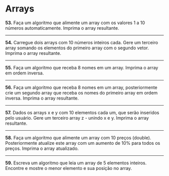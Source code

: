 # Arrays 

<Strong>53.</Strong> Faça um algoritmo que alimente um array com os valores 1 a 10 números 
 automaticamente. 
Imprima o array resultante. 
<hr>
<Strong>54.</Strong> Carregue dois arrays com 10 números inteiros cada. Gere um terceiro array 
somando os elementos do primeiro array com o segundo vetor. Imprima o array 
resultante. 
<hr>
<Strong>55.</Strong> Faça um algoritmo que receba 8 nomes em um array. Imprima o array em ordem 
inversa. 
<hr>
<Strong>56.</Strong> Faça um algoritmo que receba 8 nomes em um array, posteriormente crie um 
segundo array que receba os nomes do primeiro array em ordem inversa. 
Imprima o array resultante. 
<hr>
<Strong>57.</Strong> Dados os arrays x e y com 10 elementos cada um, que serão inseridos pelo 
usuário. Gere um terceiro array z - unindo x e y. Imprima o array resultante. 
<hr>
<Strong>58.</Strong> Faça um algoritmo que alimente um array com 10 preços (double). 
Posteriormente atualize este array com um aumento de 10% para todos os 
preços. Imprima o array atualizado. 
<hr>
<Strong>59.</Strong> Escreva um algoritmo que leia um array de 5 elementos inteiros. Encontre e 
mostre o menor elemento e sua posição no array. 
